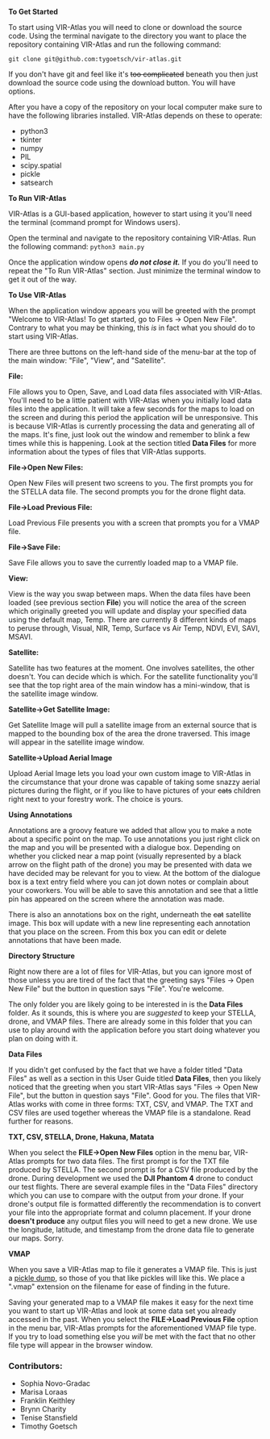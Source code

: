 __To Get Started__

To start using VIR-Atlas you will need to clone or download the source code. Using the terminal navigate to the directory you want to place the repository containing VIR-Atlas and run the following command:

```git clone git@github.com:tygoetsch/vir-atlas.git```

If you don't have git and feel like it's ~~too complicated~~ beneath you then just download the source code using the download button. You will have options. 

After you have a copy of the repository on your local computer make sure to have the following libraries installed. VIR-Atlas depends on these to operate:

- python3
- tkinter
- numpy
- PIL
- scipy.spatial
- pickle
- satsearch


__To Run VIR-Atlas__

VIR-Atlas is a GUI-based application, however to start using it you'll need the terminal (command prompt for Windows users). 

Open the terminal and navigate to the repository containing VIR-Atlas. Run the following command:
```python3 main.py```

Once the application window opens ***do not close it.*** If you do you'll need to repeat the "To Run VIR-Atlas" section. Just minimize the terminal window to get it out of the way.


__To Use VIR-Atlas__

When the application window appears you will be greeted with the prompt "Welcome to VIR-Atlas! To get started, go to Files -> Open New File". Contrary to what you may be thinking, this *is* in fact what you should do to start using VIR-Atlas.

There are three buttons on the left-hand side of the menu-bar at the top of the main window: "File", "View", and "Satellite".

**File:**

File allows you to Open, Save, and Load data files associated with VIR-Atlas. You'll need to be a little patient with VIR-Atlas when you initially load data files into the application. It will take a few seconds for the maps to load on the screen and during this period the application will be unresponsive. This is because VIR-Atlas is currently processing the data and generating all of the maps. It's fine, just look out the window and remember to blink a few times while this is happening. Look at the section titled **Data Files** for more information about the types of files that VIR-Atlas supports. 

**File->Open New Files:**

Open New Files will present two screens to you. The first prompts you for the STELLA data file. The second prompts you for the drone flight data. 

**File->Load Previous File:**

Load Previous File presents you with a screen that prompts you for a VMAP file.

**File->Save File:**

Save File allows you to save the currently loaded map to a VMAP file.


**View:**

View is the way you swap between maps. When the data files have been loaded (see previous section **File**) you will notice the area of the screen which originally greeted you will update and display your specified data using the default map, Temp. There are currently 8 different kinds of maps to peruse through, Visual, NIR, Temp, Surface vs Air Temp, NDVI, EVI, SAVI, MSAVI. 

**Satellite:**

Satellite has two features at the moment. One involves satellites, the other doesn't. You can decide which is which. For the satellite functionality you'll see that the top right area of the main window has a mini-window, that is the satellite image window.

**Satellite->Get Satellite Image:**

Get Satellite Image will pull a satellite image from an external source that is mapped to the bounding box of the area the drone traversed. This image will appear in the satellite image window.

**Satellite->Upload Aerial Image**

Upload Aerial Image lets you load your own custom image to VIR-Atlas in the circumstance that your drone was capable of taking some snazzy aerial pictures during the flight, or if you like to have pictures of your ~~cats~~ children right next to your forestry work. The choice is yours.

__Using Annotations__

Annotations are a groovy feature we added that allow you to make a note about a specific point on the map. To use annotations you just right click on the map and you will be presented with a dialogue box. Depending on whether you clicked near a map point (visually represented by a black arrow on the flight path of the drone) you may be presented with data we have decided may be relevant for you to view. At the bottom of the dialogue box is a text entry field where you can jot down notes or complain about your coworkers. You will be able to save this annotation and see that a little pin has appeared on the screen where the annotation was made. 

There is also an annotations box on the right, underneath the ~~cat~~ satellite image. This box will update with a new line representing each annotation that you place on the screen. From this box you can edit or delete annotations that have been made.

__Directory Structure__

Right now there are a lot of files for VIR-Atlas, but you can ignore most of those unless you are tired of the fact that the greeting says "Files -> Open New File" but the button in question says "File". You're welcome.

The only folder you are likely going to be interested in is the **Data Files** folder. As it sounds, this is where you are *suggested* to keep your STELLA, drone, and VMAP files. There are already some in this folder that you can use to play around with the application before you start doing whatever you plan on doing with it.

__Data Files__

If you didn't get confused by the fact that we have a folder titled "Data Files" as well as a section in this User Guide titled __Data Files__, then you likely noticed that the greeting when you start VIR-Atlas says "Files -> Open New File", but the button in question says "File". Good for you. The files that VIR-Atlas works with come in three forms: TXT, CSV, and VMAP. The TXT and CSV files are used together whereas the VMAP file is a standalone. Read further for reasons.

**TXT, CSV, STELLA, Drone, Hakuna, Matata**

When you select the **FILE->Open New Files** option in the menu bar, VIR-Atlas prompts for two data files. The first prompt is for the TXT file produced by STELLA. The second prompt is for a CSV file produced by the drone. During development we used the **DJI Phantom 4** drone to conduct our test flights. There are several example files in the "Data Files" directory which you can use to compare with the output from *your* drone. If your drone's output file is formatted differently the recommendation is to convert your file into the appropriate format and column placement. If your drone **doesn't produce** any output files you will need to get a new drone. We use the longitude, latitude, and timestamp from the drone data file to generate our maps. Sorry.

**VMAP**

When you save a VIR-Atlas map to file it generates a VMAP file. This is just a [pickle dump](https://docs.python.org/3/library/pickle.html), so those of you that like pickles will like this. We place a ".vmap" extension on the filename for ease of finding in the future.

Saving your generated map to a VMAP file makes it easy for the next time you want to start up VIR-Atlas and look at some data set you already accessed in the past. When you select the **FILE->Load Previous File** option in the menu bar, VIR-Atlas prompts for the aforementioned VMAP file type. If you try to load something else you *will* be met with the fact that no other file type will appear in the browser window.

### Contributors:
* Sophia Novo-Gradac
* Marisa Loraas
* Franklin Keithley
* Brynn Charity
* Tenise Stansfield
* Timothy Goetsch
